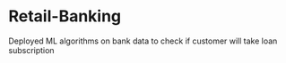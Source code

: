 # Retail-Banking
Deployed ML algorithms on bank data to check if customer will take loan subscription
